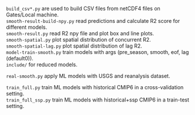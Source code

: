 ```build_csv*.py``` are used to build CSV files from netCDF4 files on Gates/Local machine.    
```smooth-result-build-npy.py``` read predictions and calculate R2 score for different models.   
```smooth-result.py``` read R2 npy file and plot box and line plots.   
```smooth-spatial.py``` plot spatial distribution of concurrent R2.    
```smooth-spatial-lag.py``` plot spatial distribution of lag R2.   
```model-train-smooth.py``` train models with args (pre_season, smooth, eof, lag (default0)).  
```include/``` for reduced models.   

```real-smooth.py``` apply ML models with USGS and reanalysis dataset.  
 
```train_full.py``` train ML models with historical CMIP6 in a cross-validation setting.    
```train_full_ssp.py``` train ML models with historical+ssp CMIP6 in a train-test setting.  